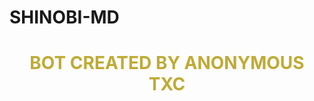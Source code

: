 # SHINOBI-MD
<h1 align="center">
<span style="color: #BFAB35;">BOT CREATED BY ANONYMOUS TXC</span>
  </h1>
